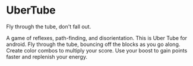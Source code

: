 UberTube
========

Fly through the tube, don't fall out.

A game of reflexes, path-finding, and disorientation. This is Uber Tube for android. Fly through the tube, bouncing off the blocks as you go along. Create color combos to multiply your score. Use your boost to gain points faster and replenish your energy.

